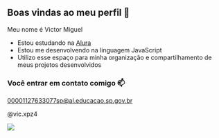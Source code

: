 ## Boas vindas ao meu perfil 💙

Meu nome é Victor Miguel

- Estou estudando na [Alura](https://alura.com.br)
- Estou me desenvolvendo na linguagem JavaScript
- Utilizo esse espaço para minha organização e compartilhamento de meus projetos desenvolvidos

 ### Você entrar em contato comigo 📫

 00001127633077sp@al.educacao.sp.gov.br
 
 @vic.xpz4

![](https://media1.tenor.com/m/Nv550-6u0IsAAAAC/hxh-thumbs.gif)
